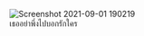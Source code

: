 ![Screenshot 2021-09-01 190219](https://user-images.githubusercontent.com/88106678/131699094-2102e9b2-bd9f-4ab9-b65f-b0a9b36adf58.png)  
เธออย่าพึ่งไปบอกรักใคร
